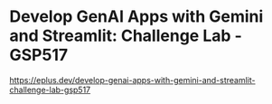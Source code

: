 # Develop GenAI Apps with Gemini and Streamlit: Challenge Lab - GSP517

https://eplus.dev/develop-genai-apps-with-gemini-and-streamlit-challenge-lab-gsp517